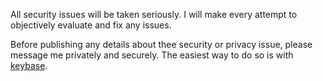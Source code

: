 All security issues will be taken seriously.
I will make every attempt to objectively evaluate and fix any issues.

Before publishing any details about thee security or privacy issue, please message me privately and securely.
The easiest way to do so is with [keybase](https://keybase.io/kquinsland).
